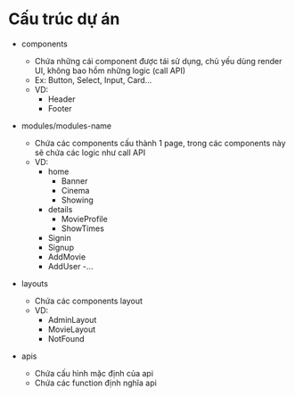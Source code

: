 # Cấu trúc dự án

- components
    - Chứa những cái component được tái sử dụng, chủ yếu dùng render UI, không bao hồm những logic (call API)
    - Ex: Button, Select, Input, Card...
    - VD:
        - Header
        - Footer

- modules/modules-name
    - Chứa các components cấu thành 1 page, trong các components này sẽ chứa các logic như call API
    - VD: 
        - home
            - Banner
            - Cinema
            - Showing
        - details
            - MovieProfile
            - ShowTimes
        - Signin
        - Signup
        - AddMovie
        - AddUser
        -...
            
- layouts
    - Chứa các components layout
    - VD: 
        - AdminLayout
        - MovieLayout
        - NotFound

- apis
    - Chứa cấu hình mặc định của api
    - Chứa các function định nghĩa api